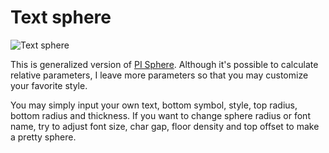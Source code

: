 # Text sphere	

![Text sphere](http://thingiverse-production-new.s3.amazonaws.com/renders/cf/92/35/46/cd/ab5cc9916d567d4345300ee32cbad367_preview_featured.JPG)

This is generalized version of [PI Sphere](https://www.thingiverse.com/thing:1639055). Although it's possible to calculate relative parameters, I leave more parameters so that you may customize your favorite style. 

You may simply input your own text, bottom symbol, style, top radius, bottom radius and thickness. If you want to change sphere radius or font name, try to adjust font size, char gap, floor density and top offset to make a pretty sphere. 